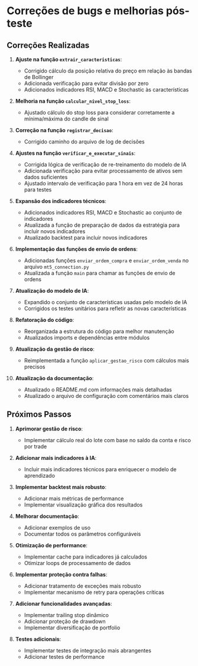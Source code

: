 # Correções de bugs e melhorias pós-teste

## Correções Realizadas

1. **Ajuste na função `extrair_caracteristicas`**:
   - Corrigido cálculo da posição relativa do preço em relação às bandas de Bollinger
   - Adicionada verificação para evitar divisão por zero
   - Adicionados indicadores RSI, MACD e Stochastic às características

2. **Melhoria na função `calcular_nivel_stop_loss`**:
   - Ajustado cálculo do stop loss para considerar corretamente a mínima/máxima do candle de sinal

3. **Correção na função `registrar_decisao`**:
   - Corrigido caminho do arquivo de log de decisões

4. **Ajustes na função `verificar_e_executar_sinais`**:
   - Corrigida lógica de verificação de re-treinamento do modelo de IA
   - Adicionada verificação para evitar processamento de ativos sem dados suficientes
   - Ajustado intervalo de verificação para 1 hora em vez de 24 horas para testes

5. **Expansão dos indicadores técnicos**:
   - Adicionados indicadores RSI, MACD e Stochastic ao conjunto de indicadores
   - Atualizada a função de preparação de dados da estratégia para incluir novos indicadores
   - Atualizado backtest para incluir novos indicadores

6. **Implementação das funções de envio de ordens**:
   - Adicionadas funções `enviar_ordem_compra` e `enviar_ordem_venda` no arquivo `mt5_connection.py`
   - Atualizada a função `main` para chamar as funções de envio de ordens

7. **Atualização do modelo de IA**:
   - Expandido o conjunto de características usadas pelo modelo de IA
   - Corrigidos os testes unitários para refletir as novas características

8. **Refatoração do código**:
   - Reorganizada a estrutura do código para melhor manutenção
   - Atualizados imports e dependências entre módulos

9. **Atualização da gestão de risco**:
   - Reimplementada a função `aplicar_gestao_risco` com cálculos mais precisos

10. **Atualização da documentação**:
    - Atualizado o README.md com informações mais detalhadas
    - Atualizado o arquivo de configuração com comentários mais claros

## Próximos Passos

1. **Aprimorar gestão de risco**:
   - Implementar cálculo real do lote com base no saldo da conta e risco por trade

2. **Adicionar mais indicadores à IA**:
   - Incluir mais indicadores técnicos para enriquecer o modelo de aprendizado

3. **Implementar backtest mais robusto**:
   - Adicionar mais métricas de performance
   - Implementar visualização gráfica dos resultados

4. **Melhorar documentação**:
   - Adicionar exemplos de uso
   - Documentar todos os parâmetros configuráveis

5. **Otimização de performance**:
   - Implementar cache para indicadores já calculados
   - Otimizar loops de processamento de dados

6. **Implementar proteção contra falhas**:
   - Adicionar tratamento de exceções mais robusto
   - Implementar mecanismo de retry para operações críticas

7. **Adicionar funcionalidades avançadas**:
   - Implementar trailing stop dinâmico
   - Adicionar proteção de drawdown
   - Implementar diversificação de portfolio

8. **Testes adicionais**:
   - Implementar testes de integração mais abrangentes
   - Adicionar testes de performance